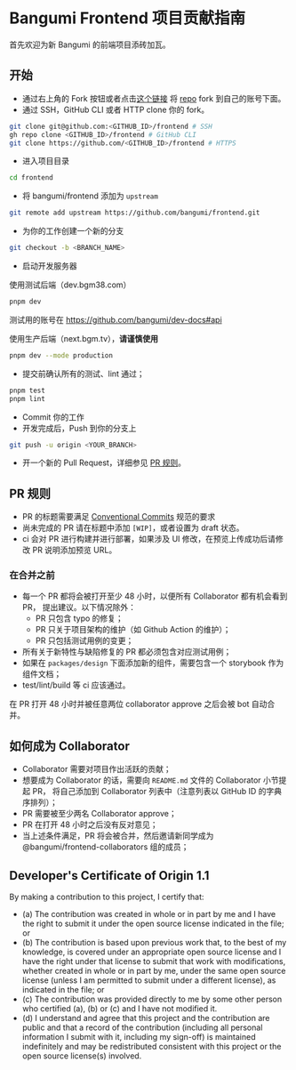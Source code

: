 # Bangumi Frontend 项目贡献指南

首先欢迎为新 Bangumi 的前端项目添砖加瓦。

## 开始

- 通过右上角的 Fork 按钮或者点击[这个链接](https://github.com/bangumi/frontend/fork)
  将 [repo](https://github.com/bangumi/frontend) fork 到自己的账号下面。
- 通过 SSH，GitHub CLI 或者 HTTP clone 你的 fork。

```bash
git clone git@github.com:<GITHUB_ID>/frontend # SSH
gh repo clone <GITHUB_ID>/frontend # GitHub CLI
git clone https://github.com/<GITHUB_ID>/frontend # HTTPS
```

- 进入项目目录

```bash
cd frontend
```

- 将 bangumi/frontend 添加为 `upstream`

```bash
git remote add upstream https://github.com/bangumi/frontend.git
```

- 为你的工作创建一个新的分支

```bash
git checkout -b <BRANCH_NAME>
```

- 启动开发服务器

使用测试后端（dev.bgm38.com）

```bash
pnpm dev
```

测试用的账号在 https://github.com/bangumi/dev-docs#api

使用生产后端（next.bgm.tv），**请谨慎使用**

```bash
pnpm dev --mode production
```

- 提交前确认所有的测试、lint 通过；

```bash
pnpm test
pnpm lint
```

- Commit 你的工作
- 开发完成后，Push 到你的分支上

```bash
git push -u origin <YOUR_BRANCH>
```

- 开一个新的 Pull Request，详细参见 [PR 规则](#pr-规则)。

## PR 规则

- PR 的标题需要满足 [Conventional Commits](https://www.conventionalcommits.org/en/v1.0.0/) 规范的要求
- 尚未完成的 PR 请在标题中添加 `[WIP]`，或者设置为 draft 状态。
- ci 会对 PR 进行构建并进行部署，如果涉及 UI 修改，在预览上传成功后请修改 PR 说明添加预览 URL。

### 在合并之前

- 每一个 PR 都将会被打开至少 48 小时，以便所有 Collaborator 都有机会看到 PR，
  提出建议。以下情况除外：
  - PR 只包含 typo 的修复；
  - PR 只关于项目架构的维护（如 Github Action 的维护）；
  - PR 只包括测试用例的变更；
- 所有关于新特性与缺陷修复的 PR 都必须包含对应测试用例；
- 如果在 `packages/design` 下面添加新的组件，需要包含一个 storybook 作为组件文档；
- test/lint/build 等 ci 应该通过。

在 PR 打开 48 小时并被任意两位 collaborator approve 之后会被 bot 自动合并。

## 如何成为 Collaborator

- Collaborator 需要对项目作出活跃的贡献；
- 想要成为 Collaborator 的话，需要向 `README.md` 文件的 Collaborator 小节提起 PR，
  将自己添加到 Collaborator 列表中（注意列表以 GitHub ID 的字典序排列）；
- PR 需要被至少两名 Collaborator approve；
- PR 在打开 48 小时之后没有反对意见；
- 当上述条件满足，PR 将会被合并，然后邀请新同学成为 @bangumi/frontend-collaborators 组的成员；

## Developer's Certificate of Origin 1.1

By making a contribution to this project, I certify that:

- (a) The contribution was created in whole or in part by me and I have the right to
  submit it under the open source license indicated in the file; or
- (b) The contribution is based upon previous work that, to the best of my knowledge,
  is covered under an appropriate open source license and I have the right under that
  license to submit that work with modifications, whether created in whole or in part
  by me, under the same open source license (unless I am permitted to submit under a
  different license), as indicated in the file; or
- (c) The contribution was provided directly to me by some other person who certified
  (a), (b) or (c) and I have not modified it.
- (d) I understand and agree that this project and the contribution are public and that
  a record of the contribution (including all personal information I submit with it,
  including my sign-off) is maintained indefinitely and may be redistributed consistent
  with this project or the open source license(s) involved.
